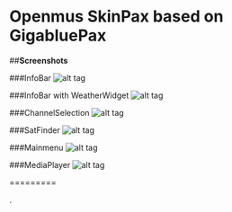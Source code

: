 Openmus SkinPax based on GigabluePax
========


##**Screenshots**

###InfoBar
![alt tag](https://raw.github.com/openmips/skin-pax/master/Pax-INFO/InfoBar.jpg)

###InfoBar with WeatherWidget
![alt tag](https://raw.github.com/openmips/skin-pax/master/Pax-INFO/InfoBar-WeatherWidget.jpg)

###ChannelSelection
![alt tag](https://raw.github.com/openmips/skin-pax/master/Pax-INFO/ChannelSelection.jpg)

###SatFinder
![alt tag](https://raw.github.com/openmips/skin-pax/master/Pax-INFO/SatFinder.jpg)

###Mainmenu
![alt tag](https://raw.github.com/openmips/skin-pax/master/Pax-INFO/MainMenu.jpg)

###MediaPlayer
![alt tag](https://raw.github.com/openmips/skin-pax/master/Pax-INFO/MediaPlayer.jpg)

=========

.
